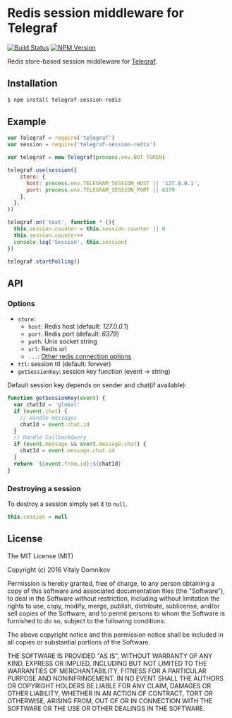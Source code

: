 # Redis session middleware for Telegraf

[![Build Status](https://img.shields.io/travis/telegraf/telegraf-session-redis.svg?branch=master&style=flat-square)](https://travis-ci.org/telegraf/telegraf-session-redis)
[![NPM Version](https://img.shields.io/npm/v/telegraf-session-redis.svg?style=flat-square)](https://www.npmjs.com/package/telegraf-session-redis)

Redis store-based session middleware for [Telegraf](https://github.com/telegraf/telegraf).

## Installation

```js
$ npm install telegraf-session-redis
```

## Example
  
```js
var Telegraf = require('telegraf')
var session = require('telegraf-session-redis')

var telegraf = new Telegraf(process.env.BOT_TOKEN)

telegraf.use(session({
    store: {
      host: process.env.TELEGRAM_SESSION_HOST || '127.0.0.1',
      port: process.env.TELEGRAM_SESSION_PORT || 6379
    },
  },
))

telegraf.on('text', function * (){
  this.session.counter = this.session.counter || 0
  this.session.counter++
  console.log('Session', this.session)
})

telegraf.startPolling()
```

## API

### Options

* `store`: 
  * `host`: Redis host (default: *127.0.0.1*)
  * `port`: Redis port (default: *6379*)
  * `path`: Unix socket string
  * `url`:  Redis url
  * `...`: [Other redis connection options](http://redis.js.org/#api-rediscreateclient)
* `ttl`: session ttl (default: forever)
* `getSessionKey`: session key function (event -> string)

Default session key depends on sender and chat(if available):

```js
function getSessionKey(event) {
  var chatId = 'global'
  if (event.chat) {
    // Handle messages
    chatId = event.chat.id
  }
  // Handle CallbackQuery
  if (event.message && event.message.chat) {
    chatId = event.message.chat.id
  }
  return `${event.from.id}:${chatId}`
}
```

### Destroying a session

To destroy a session simply set it to `null`.

```js
this.session = null
```

## License

The MIT License (MIT)

Copyright (c) 2016 Vitaly Domnikov

Permission is hereby granted, free of charge, to any person obtaining a copy
of this software and associated documentation files (the "Software"), to deal
in the Software without restriction, including without limitation the rights
to use, copy, modify, merge, publish, distribute, sublicense, and/or sell
copies of the Software, and to permit persons to whom the Software is
furnished to do so, subject to the following conditions:

The above copyright notice and this permission notice shall be included in all
copies or substantial portions of the Software.

THE SOFTWARE IS PROVIDED "AS IS", WITHOUT WARRANTY OF ANY KIND, EXPRESS OR
IMPLIED, INCLUDING BUT NOT LIMITED TO THE WARRANTIES OF MERCHANTABILITY,
FITNESS FOR A PARTICULAR PURPOSE AND NONINFRINGEMENT. IN NO EVENT SHALL THE
AUTHORS OR COPYRIGHT HOLDERS BE LIABLE FOR ANY CLAIM, DAMAGES OR OTHER
LIABILITY, WHETHER IN AN ACTION OF CONTRACT, TORT OR OTHERWISE, ARISING FROM,
OUT OF OR IN CONNECTION WITH THE SOFTWARE OR THE USE OR OTHER DEALINGS IN THE
SOFTWARE.

